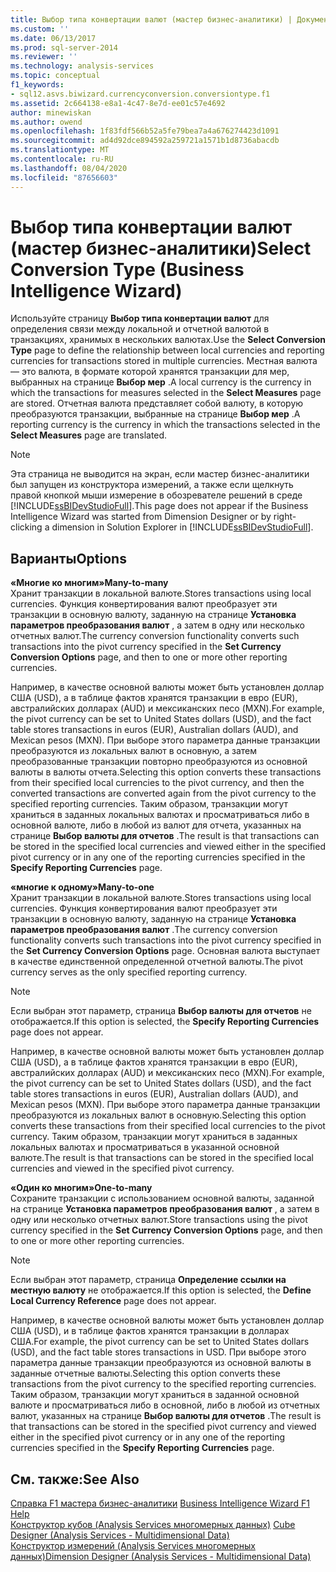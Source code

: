 ```yaml
---
title: Выбор типа конвертации валют (мастер бизнес-аналитики) | Документация Майкрософт
ms.custom: ''
ms.date: 06/13/2017
ms.prod: sql-server-2014
ms.reviewer: ''
ms.technology: analysis-services
ms.topic: conceptual
f1_keywords:
- sql12.asvs.biwizard.currencyconversion.conversiontype.f1
ms.assetid: 2c664138-e8a1-4c47-8e7d-ee01c57e4692
author: minewiskan
ms.author: owend
ms.openlocfilehash: 1f83fdf566b52a5fe79bea7a4a676274423d1091
ms.sourcegitcommit: ad4d92dce894592a259721a1571b1d8736abacdb
ms.translationtype: MT
ms.contentlocale: ru-RU
ms.lasthandoff: 08/04/2020
ms.locfileid: "87656603"
---
```

# <a name="select-conversion-type-business-intelligence-wizard"></a><span data-ttu-id="6cb9c-102">Выбор типа конвертации валют (мастер бизнес-аналитики)</span><span class="sxs-lookup"><span data-stu-id="6cb9c-102">Select Conversion Type (Business Intelligence Wizard)</span></span>
  <span data-ttu-id="6cb9c-103">Используйте страницу **Выбор типа конвертации валют** для определения связи между локальной и отчетной валютой в транзакциях, хранимых в нескольких валютах.</span><span class="sxs-lookup"><span data-stu-id="6cb9c-103">Use the **Select Conversion Type** page to define the relationship between local currencies and reporting currencies for transactions stored in multiple currencies.</span></span> <span data-ttu-id="6cb9c-104">Местная валюта — это валюта, в формате которой хранятся транзакции для мер, выбранных на странице **Выбор мер** .</span><span class="sxs-lookup"><span data-stu-id="6cb9c-104">A local currency is the currency in which the transactions for measures selected in the **Select Measures** page are stored.</span></span> <span data-ttu-id="6cb9c-105">Отчетная валюта представляет собой валюту, в которую преобразуются транзакции, выбранные на странице **Выбор мер** .</span><span class="sxs-lookup"><span data-stu-id="6cb9c-105">A reporting currency is the currency in which the transactions selected in the **Select Measures** page are translated.</span></span>  
  
> [!NOTE]  
>  <span data-ttu-id="6cb9c-106">Эта страница не выводится на экран, если мастер бизнес-аналитики был запущен из конструктора измерений, а также если щелкнуть правой кнопкой мыши измерение в обозревателе решений в среде [!INCLUDE[ssBIDevStudioFull](../includes/ssbidevstudiofull-md.md)].</span><span class="sxs-lookup"><span data-stu-id="6cb9c-106">This page does not appear if the Business Intelligence Wizard was started from Dimension Designer or by right-clicking a dimension in Solution Explorer in [!INCLUDE[ssBIDevStudioFull](../includes/ssbidevstudiofull-md.md)].</span></span>  
  
## <a name="options"></a><span data-ttu-id="6cb9c-107">Варианты</span><span class="sxs-lookup"><span data-stu-id="6cb9c-107">Options</span></span>  
 <span data-ttu-id="6cb9c-108">**«Многие ко многим»**</span><span class="sxs-lookup"><span data-stu-id="6cb9c-108">**Many-to-many**</span></span>  
 <span data-ttu-id="6cb9c-109">Хранит транзакции в локальной валюте.</span><span class="sxs-lookup"><span data-stu-id="6cb9c-109">Stores transactions using local currencies.</span></span> <span data-ttu-id="6cb9c-110">Функция конвертирования валют преобразует эти транзакции в основную валюту, заданную на странице **Установка параметров преобразования валют** , а затем в одну или несколько отчетных валют.</span><span class="sxs-lookup"><span data-stu-id="6cb9c-110">The currency conversion functionality converts such transactions into the pivot currency specified in the **Set Currency Conversion Options** page, and then to one or more other reporting currencies.</span></span>  
  
 <span data-ttu-id="6cb9c-111">Например, в качестве основной валюты может быть установлен доллар США (USD), а в таблице фактов хранятся транзакции в евро (EUR), австралийских долларах (AUD) и мексиканских песо (MXN).</span><span class="sxs-lookup"><span data-stu-id="6cb9c-111">For example, the pivot currency can be set to United States dollars (USD), and the fact table stores transactions in euros (EUR), Australian dollars (AUD), and Mexican pesos (MXN).</span></span> <span data-ttu-id="6cb9c-112">При выборе этого параметра данные транзакции преобразуются из локальных валют в основную, а затем преобразованные транзакции повторно преобразуются из основной валюты в валюты отчета.</span><span class="sxs-lookup"><span data-stu-id="6cb9c-112">Selecting this option converts these transactions from their specified local currencies to the pivot currency, and then the converted transactions are converted again from the pivot currency to the specified reporting currencies.</span></span> <span data-ttu-id="6cb9c-113">Таким образом, транзакции могут храниться в заданных локальных валютах и просматриваться либо в основной валюте, либо в любой из валют для отчета, указанных на странице **Выбор валюты для отчетов** .</span><span class="sxs-lookup"><span data-stu-id="6cb9c-113">The result is that transactions can be stored in the specified local currencies and viewed either in the specified pivot currency or in any one of the reporting currencies specified in the **Specify Reporting Currencies** page.</span></span>  
  
 <span data-ttu-id="6cb9c-114">**«многие к одному»**</span><span class="sxs-lookup"><span data-stu-id="6cb9c-114">**Many-to-one**</span></span>  
 <span data-ttu-id="6cb9c-115">Хранит транзакции в локальной валюте.</span><span class="sxs-lookup"><span data-stu-id="6cb9c-115">Stores transactions using local currencies.</span></span> <span data-ttu-id="6cb9c-116">Функция конвертирования валют преобразует эти транзакции в основную валюту, заданную на странице **Установка параметров преобразования валют** .</span><span class="sxs-lookup"><span data-stu-id="6cb9c-116">The currency conversion functionality converts such transactions into the pivot currency specified in the **Set Currency Conversion Options** page.</span></span> <span data-ttu-id="6cb9c-117">Основная валюта выступает в качестве единственной определенной отчетной валюты.</span><span class="sxs-lookup"><span data-stu-id="6cb9c-117">The pivot currency serves as the only specified reporting currency.</span></span>  
  
> [!NOTE]  
>  <span data-ttu-id="6cb9c-118">Если выбран этот параметр, страница **Выбор валюты для отчетов** не отображается.</span><span class="sxs-lookup"><span data-stu-id="6cb9c-118">If this option is selected, the **Specify Reporting Currencies** page does not appear.</span></span>  
  
 <span data-ttu-id="6cb9c-119">Например, в качестве основной валюты может быть установлен доллар США (USD), а в таблице фактов хранятся транзакции в евро (EUR), австралийских долларах (AUD) и мексиканских песо (MXN).</span><span class="sxs-lookup"><span data-stu-id="6cb9c-119">For example, the pivot currency can be set to United States dollars (USD), and the fact table stores transactions in euros (EUR), Australian dollars (AUD), and Mexican pesos (MXN).</span></span> <span data-ttu-id="6cb9c-120">При выборе этого параметра данные транзакции преобразуются из локальных валют в основную.</span><span class="sxs-lookup"><span data-stu-id="6cb9c-120">Selecting this option converts these transactions from their specified local currencies to the pivot currency.</span></span> <span data-ttu-id="6cb9c-121">Таким образом, транзакции могут храниться в заданных локальных валютах и просматриваться в указанной основной валюте.</span><span class="sxs-lookup"><span data-stu-id="6cb9c-121">The result is that transactions can be stored in the specified local currencies and viewed in the specified pivot currency.</span></span>  
  
 <span data-ttu-id="6cb9c-122">**«Один ко многим»**</span><span class="sxs-lookup"><span data-stu-id="6cb9c-122">**One-to-many**</span></span>  
 <span data-ttu-id="6cb9c-123">Сохраните транзакции с использованием основной валюты, заданной на странице **Установка параметров преобразования валют** , а затем в одну или несколько отчетных валют.</span><span class="sxs-lookup"><span data-stu-id="6cb9c-123">Store transactions using the pivot currency specified in the **Set Currency Conversion Options** page, and then to one or more other reporting currencies.</span></span>  
  
> [!NOTE]  
>  <span data-ttu-id="6cb9c-124">Если выбран этот параметр, страница **Определение ссылки на местную валюту** не отображается.</span><span class="sxs-lookup"><span data-stu-id="6cb9c-124">If this option is selected, the **Define Local Currency Reference** page does not appear.</span></span>  
  
 <span data-ttu-id="6cb9c-125">Например, в качестве основной валюты может быть установлен доллар США (USD), и в таблице фактов хранятся транзакции в долларах США.</span><span class="sxs-lookup"><span data-stu-id="6cb9c-125">For example, the pivot currency can be set to United States dollars (USD), and the fact table stores transactions in USD.</span></span> <span data-ttu-id="6cb9c-126">При выборе этого параметра данные транзакции преобразуются из основной валюты в заданные отчетные валюты.</span><span class="sxs-lookup"><span data-stu-id="6cb9c-126">Selecting this option converts these transactions from the pivot currency to the specified reporting currencies.</span></span> <span data-ttu-id="6cb9c-127">Таким образом, транзакции могут храниться в заданной основной валюте и просматриваться либо в основной, либо в любой из отчетных валют, указанных на странице **Выбор валюты для отчетов** .</span><span class="sxs-lookup"><span data-stu-id="6cb9c-127">The result is that transactions can be stored in the specified pivot currency and viewed either in the specified pivot currency or in any one of the reporting currencies specified in the **Specify Reporting Currencies** page.</span></span>  
  
## <a name="see-also"></a><span data-ttu-id="6cb9c-128">См. также:</span><span class="sxs-lookup"><span data-stu-id="6cb9c-128">See Also</span></span>  
 <span data-ttu-id="6cb9c-129">[Справка F1 мастера бизнес-аналитики](business-intelligence-wizard-f1-help.md) </span><span class="sxs-lookup"><span data-stu-id="6cb9c-129">[Business Intelligence Wizard F1 Help](business-intelligence-wizard-f1-help.md) </span></span>  
 <span data-ttu-id="6cb9c-130">[Конструктор кубов &#40;Analysis Services многомерных данных&#41;](cube-designer-analysis-services-multidimensional-data.md) </span><span class="sxs-lookup"><span data-stu-id="6cb9c-130">[Cube Designer &#40;Analysis Services - Multidimensional Data&#41;](cube-designer-analysis-services-multidimensional-data.md) </span></span>  
 [<span data-ttu-id="6cb9c-131">Конструктор измерений &#40;Analysis Services многомерных данных&#41;</span><span class="sxs-lookup"><span data-stu-id="6cb9c-131">Dimension Designer &#40;Analysis Services - Multidimensional Data&#41;</span></span>](dimension-designer-analysis-services-multidimensional-data.md)  
  
  
